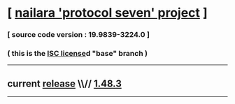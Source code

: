 
# [ [nailara 'protocol seven' project](http://src.nailara.net/) ]

### [ source code version : 19.9839-3224.0 ]

### ( this is the [ISC license](license)d "base" branch )
---
## current [release](https://github.com/anotherlink/nailara/releases) \\\\// [1.48.3](https://github.com/anotherlink/nailara/releases/tag/1.48.3)
---
